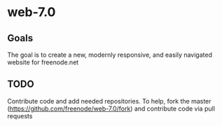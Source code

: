 # web-7.0

## Goals

The goal is to create a new, modernly responsive, and easily navigated website for freenode.net

## TODO
Contribute code and add needed repositories. To help, fork the master (https://github.com/freenode/web-7.0/fork) and contribute code via pull requests
